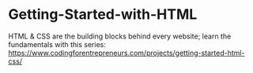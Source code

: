 # Getting-Started-with-HTML
HTML &amp; CSS are the building blocks behind every website; learn the fundamentals with this series: https://www.codingforentrepreneurs.com/projects/getting-started-html-css/
